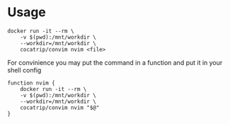 # Usage

```
docker run -it --rm \
    -v $(pwd):/mnt/workdir \
    --workdir=/mnt/workdir \
    cocatrip/convim nvim <file>

```

For convinience you may put the command in a function and put it in your shell config

```
function nvim {
    docker run -it --rm \
    -v $(pwd):/mnt/workdir \
    --workdir=/mnt/workdir \
    cocatrip/convim nvim "$@"
}
```
